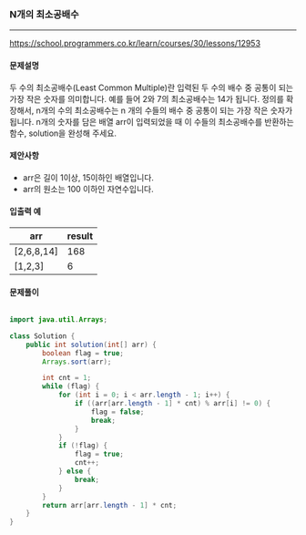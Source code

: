### N개의 최소공배수

---

https://school.programmers.co.kr/learn/courses/30/lessons/12953

#### 문제설명

두 수의 최소공배수(Least Common Multiple)란 입력된 두 수의 배수 중 공통이 되는 가장 작은 숫자를 의미합니다. 예를 들어 2와 7의 최소공배수는 14가 됩니다. 정의를 확장해서, n개의 수의
최소공배수는 n 개의 수들의 배수 중 공통이 되는 가장 작은 숫자가 됩니다. n개의 숫자를 담은 배열 arr이 입력되었을 때 이 수들의 최소공배수를 반환하는 함수, solution을 완성해 주세요.

#### 제안사항

- arr은 길이 1이상, 15이하인 배열입니다.
- arr의 원소는 100 이하인 자연수입니다.

#### 입출력 예

| arr       | result |
|-----------|-------|
| [2,6,8,14] | 168   |
| [1,2,3]   | 6     |

#### 문제풀이

```java

import java.util.Arrays;

class Solution {
    public int solution(int[] arr) {
        boolean flag = true;
        Arrays.sort(arr);

        int cnt = 1;
        while (flag) {
            for (int i = 0; i < arr.length - 1; i++) {
                if ((arr[arr.length - 1] * cnt) % arr[i] != 0) {
                    flag = false;
                    break;
                }
            }
            if (!flag) {
                flag = true;
                cnt++;
            } else {
                break;
            }
        }
        return arr[arr.length - 1] * cnt;
    }
}
```
